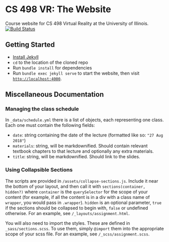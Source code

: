 # CS 498 VR: The Website 

Course website for CS 498 Virtual Reality at the University of Illinois.
[![Build Status](https://travis-ci.org/illinois-cs498vr/illinois-cs498vr.github.io.svg?branch=master)](https://travis-ci.org/illinois-cs498vr/illinois-cs498vr.github.io)

## Getting Started

* [Install Jekyll](https://jekyllrb.com/docs/installation/)
* `cd` to the location of the cloned repo
* Run `bundle install` for dependencies
* Run `bundle exec jekyll serve` to start the website, then visit [`http://localhost:4000`](http://localhost:4000).

## Miscellaneous Documentation

### Managing the class schedule

In `_data/schedule.yml` there is a list of objects, each representing one class. Each one must contain the following fields:

- `date`: string containing the date of the lecture (formatted like so: `"27 Aug 2018"`)
- `materials`: string, will be markdownified. Should contain relevant textbook chapters to that lecture and optionally any 
extra materials.
- `title`: string, will be markdownified. Should link to the slides.

### Using Collapsible Sections

The scripts are provided in `/assets/collapse-sections.js`. Include it near the bottom of your layout, and then call it with `sections(container, hidden?)` where `container` is the `querySelector` for the scope of your content (for example, if all the content is in a div with a class name of `wrapper`, you would pass in `.wrapper`). `hidden` is an optional parameter, `true` if the sections should be collapsed to begin with, `false` or undefined otherwise. For an example, see `/_layouts/assignment.html`.

You will also need to import the styles. These are defined in `_sass/sections.scss`. To use them, simply `@import` them into the appropriate scope of your scss file. For an example, see `/_scss/assignment.scss`. 